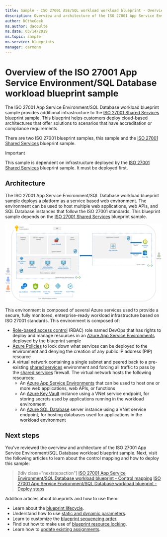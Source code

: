 ```yaml
---
title: Sample - ISO 27001 ASE/SQL workload workload blueprint - Overview
description: Overview and architecture of the ISO 27001 App Service Environment/SQL Database workload blueprint sample.
author: DCtheGeek
ms.author: dacoulte
ms.date: 03/14/2019
ms.topic: sample
ms.service: blueprints
manager: carmonm
---
```

# Overview of the ISO 27001 App Service Environment/SQL Database workload blueprint sample

The ISO 27001 App Service Environment/SQL Database workload blueprint sample provides additional
infrastructure to the [ISO 27001 Shared Services](../iso27001-shared/index.md) blueprint sample.
This blueprint helps customers deploy cloud-based architectures that offer solutions to scenarios
that have accreditation or compliance requirements.

There are two ISO 27001 blueprint samples, this sample and the [ISO 27001 Shared
Services](../iso27001-shared/index.md) blueprint sample.

> [!IMPORTANT]
> This sample is dependent on infrastructure deployed by the [ISO 27001 Shared Services](../iso27001-shared/index.md)
> blueprint sample. It must be deployed first.

## Architecture

The ISO 27001 App Service Environment/SQL Database workload blueprint sample deploys a platform as
a service based web environment. The environment can be used to host multiple web applications, web
APIs, and SQL Database instances that follow the ISO 27001 standards. This blueprint sample depends
on the [ISO 27001 Shared Services](../iso27001-shared/index.md) blueprint sample.

![ISO 27001 ASE/SQL workload blueprint sample design](../../media/sample-iso27001-ase-sql-workload/iso27001-ase-sql-workload-blueprint-sample-design.png)

This environment is composed of several Azure services used to provide a secure, fully monitored,
enterprise-ready workload infrastructure based on ISO 27001 standards. This environment is
composed of:

- [Role-based access control](../../../../role-based-access-control/overview.md) (RBAC) role named
  DevOps that has rights to deploy and manage resources in an [Azure App Service Environments](../../../../app-service/environment/intro.md)
  deployed by the blueprint sample
- [Azure Policies](../../../policy/overview.md) to lock down what services can be deployed to the
  environment and denying the creation of any public IP address (PIP) resource
- A virtual network containing a single subnet and peered back to a pre-existing [shared services](../iso27001-shared/index.md)
  environment and forcing all traffic to pass by the [shared services](../iso27001-shared/index.md)
  firewall. The virtual network hosts the following resources:
  - An [Azure App Service Environments](../../../../app-service/environment/intro.md) that can be
    used to host one or more web applications, web APIs, or functions
  - An [Azure Key Vault](../../../../key-vault/key-vault-overview.md) instance using a VNet service
    endpoint, for storing secrets used by applications running in the workload environment
  - An [Azure SQL Database](../../../../sql-database/sql-database-technical-overview.md) server
    instance using a VNet service endpoint, for hosting databases used for applications in the
    workload environment

## Next steps

You've reviewed the overview and architecture of the ISO 27001 App Service Environment/SQL Database
workload blueprint sample. Next, visit the following articles to learn about the control mapping
and how to deploy this sample:

> [!div class="nextstepaction"]
> [ISO 27001 App Service Environment/SQL Database workload blueprint - Control mapping](./control-mapping.md)
> [ISO 27001 App Service Environment/SQL Database workload blueprint - Deploy steps](./deploy.md)

Addition articles about blueprints and how to use them:

- Learn about the [blueprint lifecycle](../../concepts/lifecycle.md).
- Understand how to use [static and dynamic parameters](../../concepts/parameters.md).
- Learn to customize the [blueprint sequencing order](../../concepts/sequencing-order.md).
- Find out how to make use of [blueprint resource locking](../../concepts/resource-locking.md).
- Learn how to [update existing assignments](../../how-to/update-existing-assignments.md).